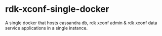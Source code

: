 # rdk-xconf-single-docker
A single docker that hosts cassandra db, rdk xconf admin &amp; rdk xconf data service applications in a single instance.
  
